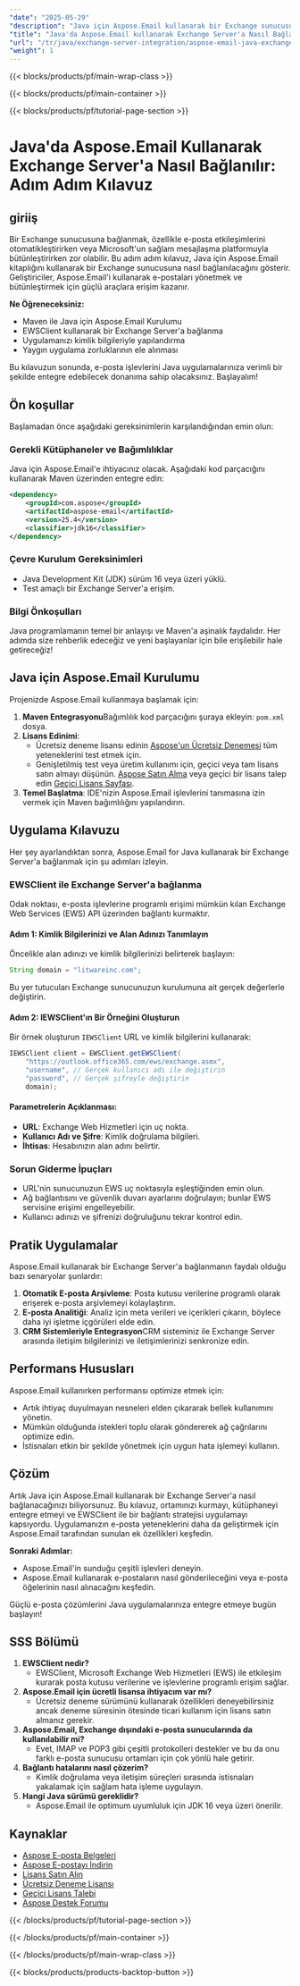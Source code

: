 ```yaml
---
"date": "2025-05-29"
"description": "Java için Aspose.Email kullanarak bir Exchange sunucusuna sorunsuz bir şekilde nasıl bağlanacağınızı öğrenin. E-posta etkileşimlerini otomatikleştirmek ve uygulamalarınızı Microsoft'un mesajlaşma platformuyla entegre etmek için bu kapsamlı kılavuzu izleyin."
"title": "Java'da Aspose.Email kullanarak Exchange Server'a Nasıl Bağlanılır&#58; Adım Adım Kılavuz"
"url": "/tr/java/exchange-server-integration/aspose-email-java-exchange-server-connection/"
"weight": 1
---
```


{{< blocks/products/pf/main-wrap-class >}}

{{< blocks/products/pf/main-container >}}

{{< blocks/products/pf/tutorial-page-section >}}
# Java'da Aspose.Email Kullanarak Exchange Server'a Nasıl Bağlanılır: Adım Adım Kılavuz

## giriiş

Bir Exchange sunucusuna bağlanmak, özellikle e-posta etkileşimlerini otomatikleştirirken veya Microsoft'un sağlam mesajlaşma platformuyla bütünleştirirken zor olabilir. Bu adım adım kılavuz, Java için Aspose.Email kitaplığını kullanarak bir Exchange sunucusuna nasıl bağlanılacağını gösterir. Geliştiriciler, Aspose.Email'i kullanarak e-postaları yönetmek ve bütünleştirmek için güçlü araçlara erişim kazanır.

**Ne Öğreneceksiniz:**
- Maven ile Java için Aspose.Email Kurulumu
- EWSClient kullanarak bir Exchange Server'a bağlanma
- Uygulamanızı kimlik bilgileriyle yapılandırma
- Yaygın uygulama zorluklarının ele alınması

Bu kılavuzun sonunda, e-posta işlevlerini Java uygulamalarınıza verimli bir şekilde entegre edebilecek donanıma sahip olacaksınız. Başlayalım!

## Ön koşullar

Başlamadan önce aşağıdaki gereksinimlerin karşılandığından emin olun:

### Gerekli Kütüphaneler ve Bağımlılıklar
Java için Aspose.Email'e ihtiyacınız olacak. Aşağıdaki kod parçacığını kullanarak Maven üzerinden entegre edin:

```xml
<dependency>
    <groupId>com.aspose</groupId>
    <artifactId>aspose-email</artifactId>
    <version>25.4</version>
    <classifier>jdk16</classifier>
</dependency>
```

### Çevre Kurulum Gereksinimleri
- Java Development Kit (JDK) sürüm 16 veya üzeri yüklü.
- Test amaçlı bir Exchange Server'a erişim.

### Bilgi Önkoşulları
Java programlamanın temel bir anlayışı ve Maven'a aşinalık faydalıdır. Her adımda size rehberlik edeceğiz ve yeni başlayanlar için bile erişilebilir hale getireceğiz!

## Java için Aspose.Email Kurulumu

Projenizde Aspose.Email kullanmaya başlamak için:
1. **Maven Entegrasyonu**Bağımlılık kod parçacığını şuraya ekleyin: `pom.xml` dosya.
2. **Lisans Edinimi**:
   - Ücretsiz deneme lisansı edinin [Aspose'un Ücretsiz Denemesi](https://releases.aspose.com/email/java/) tüm yeteneklerini test etmek için.
   - Genişletilmiş test veya üretim kullanımı için, geçici veya tam lisans satın almayı düşünün. [Aspose Satın Alma](https://purchase.aspose.com/buy) veya geçici bir lisans talep edin [Geçici Lisans Sayfası](https://purchase.aspose.com/temporary-license/).
3. **Temel Başlatma**:
   IDE'nizin Aspose.Email işlevlerini tanımasına izin vermek için Maven bağımlılığını yapılandırın.

## Uygulama Kılavuzu

Her şey ayarlandıktan sonra, Aspose.Email for Java kullanarak bir Exchange Server'a bağlanmak için şu adımları izleyin.

### EWSClient ile Exchange Server'a bağlanma
Odak noktası, e-posta işlevlerine programlı erişimi mümkün kılan Exchange Web Services (EWS) API üzerinden bağlantı kurmaktır.

#### Adım 1: Kimlik Bilgilerinizi ve Alan Adınızı Tanımlayın
Öncelikle alan adınızı ve kimlik bilgilerinizi belirterek başlayın:

```java
String domain = "litwareinc.com";
```
Bu yer tutucuları Exchange sunucunuzun kurulumuna ait gerçek değerlerle değiştirin.

#### Adım 2: IEWSClient'ın Bir Örneğini Oluşturun
Bir örnek oluşturun `IEWSClient` URL ve kimlik bilgilerini kullanarak:

```java
IEWSClient client = EWSClient.getEWSClient(
    "https://outlook.office365.com/ews/exchange.asmx",
    "username", // Gerçek kullanıcı adı ile değiştirin
    "password", // Gerçek şifreyle değiştirin
    domain);
```

#### Parametrelerin Açıklanması:
- **URL**: Exchange Web Hizmetleri için uç nokta.
- **Kullanıcı Adı ve Şifre**: Kimlik doğrulama bilgileri.
- **İhtisas**: Hesabınızın alan adını belirtir.

### Sorun Giderme İpuçları
- URL'nin sunucunuzun EWS uç noktasıyla eşleştiğinden emin olun.
- Ağ bağlantısını ve güvenlik duvarı ayarlarını doğrulayın; bunlar EWS servisine erişimi engelleyebilir.
- Kullanıcı adınızı ve şifrenizi doğruluğunu tekrar kontrol edin.

## Pratik Uygulamalar
Aspose.Email kullanarak bir Exchange Server'a bağlanmanın faydalı olduğu bazı senaryolar şunlardır:
1. **Otomatik E-posta Arşivleme**: Posta kutusu verilerine programlı olarak erişerek e-posta arşivlemeyi kolaylaştırın.
2. **E-posta Analitiği**: Analiz için meta verileri ve içerikleri çıkarın, böylece daha iyi işletme içgörüleri elde edin.
3. **CRM Sistemleriyle Entegrasyon**CRM sisteminiz ile Exchange Server arasında iletişim bilgilerinizi ve iletişimlerinizi senkronize edin.

## Performans Hususları
Aspose.Email kullanırken performansı optimize etmek için:
- Artık ihtiyaç duyulmayan nesneleri elden çıkararak bellek kullanımını yönetin.
- Mümkün olduğunda istekleri toplu olarak göndererek ağ çağrılarını optimize edin.
- İstisnaları etkin bir şekilde yönetmek için uygun hata işlemeyi kullanın.

## Çözüm
Artık Java için Aspose.Email kullanarak bir Exchange Server'a nasıl bağlanacağınızı biliyorsunuz. Bu kılavuz, ortamınızı kurmayı, kütüphaneyi entegre etmeyi ve EWSClient ile bir bağlantı stratejisi uygulamayı kapsıyordu. Uygulamanızın e-posta yeteneklerini daha da geliştirmek için Aspose.Email tarafından sunulan ek özellikleri keşfedin.

**Sonraki Adımlar:**
- Aspose.Email'in sunduğu çeşitli işlevleri deneyin.
- Aspose.Email kullanarak e-postaların nasıl gönderileceğini veya e-posta öğelerinin nasıl alınacağını keşfedin.

Güçlü e-posta çözümlerini Java uygulamalarınıza entegre etmeye bugün başlayın!

## SSS Bölümü
1. **EWSClient nedir?**
   - EWSClient, Microsoft Exchange Web Hizmetleri (EWS) ile etkileşim kurarak posta kutusu verilerine ve işlevlerine programlı erişim sağlar.
2. **Aspose.Email için ücretli lisansa ihtiyacım var mı?**
   - Ücretsiz deneme sürümünü kullanarak özellikleri deneyebilirsiniz ancak deneme süresinin ötesinde ticari kullanım için lisans satın almanız gerekir.
3. **Aspose.Email, Exchange dışındaki e-posta sunucularında da kullanılabilir mi?**
   - Evet, IMAP ve POP3 gibi çeşitli protokolleri destekler ve bu da onu farklı e-posta sunucusu ortamları için çok yönlü hale getirir.
4. **Bağlantı hatalarını nasıl çözerim?**
   - Kimlik doğrulama veya iletişim süreçleri sırasında istisnaları yakalamak için sağlam hata işleme uygulayın.
5. **Hangi Java sürümü gereklidir?**
   - Aspose.Email ile optimum uyumluluk için JDK 16 veya üzeri önerilir.

## Kaynaklar
- [Aspose E-posta Belgeleri](https://reference.aspose.com/email/java/)
- [Aspose E-postayı İndirin](https://releases.aspose.com/email/java/)
- [Lisans Satın Alın](https://purchase.aspose.com/buy)
- [Ücretsiz Deneme Lisansı](https://releases.aspose.com/email/java/)
- [Geçici Lisans Talebi](https://purchase.aspose.com/temporary-license/)
- [Aspose Destek Forumu](https://forum.aspose.com/c/email/10)

{{< /blocks/products/pf/tutorial-page-section >}}

{{< /blocks/products/pf/main-container >}}

{{< /blocks/products/pf/main-wrap-class >}}

{{< blocks/products/products-backtop-button >}}